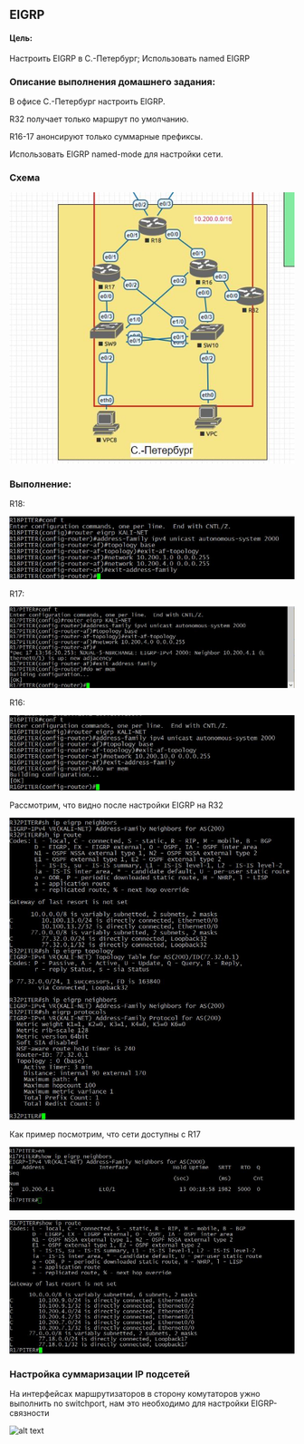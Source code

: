 ## EIGRP

#### Цель:
Настроить EIGRP в С.-Петербург; Использовать named EIGRP


### Описание выполнения домашнего задания:
 В офисе С.-Петербург настроить EIGRP.

R32 получает только маршрут по умолчанию.

R16-17 анонсируют только суммарные префиксы.

Использовать EIGRP named-mode для настройки сети.

### Схема

![alt text](https://github.com/Eliminir/OTUS-LABS-PROF/blob/main/LAB8/1.JPG)


### Выполнение:

R18:

![alt text](https://github.com/Eliminir/OTUS-LABS-PROF/blob/main/LAB8/2.JPG)

R17:

![alt text](https://github.com/Eliminir/OTUS-LABS-PROF/blob/main/LAB8/3.JPG)

R16:

![alt text](https://github.com/Eliminir/OTUS-LABS-PROF/blob/main/LAB8/4.JPG)

Рассмотрим, что видно после настройки EIGRP на R32

![alt text](https://github.com/Eliminir/OTUS-LABS-PROF/blob/main/LAB8/5.JPG)

Как пример посмотрим, что сети доступны с R17

![alt text](https://github.com/Eliminir/OTUS-LABS-PROF/blob/main/LAB8/6.JPG)

![alt text](https://github.com/Eliminir/OTUS-LABS-PROF/blob/main/LAB8/7.JPG)

### Настройка суммаризации IP подсетей


На интерфейсах маршрутизаторов в сторону комутаторов ужно выполнить no switchport, нам это необходимо для настройки EIGRP-связности

![alt text](https://github.com/Eliminir/OTUS-LABS-PROF/blob/main/LAB8/8.JPG)









